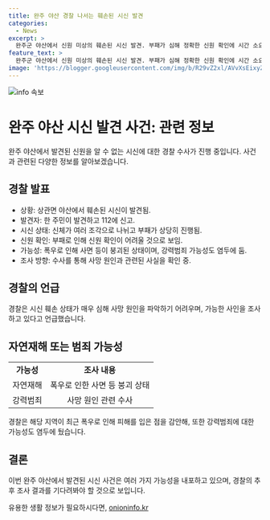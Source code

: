 ```yaml
---
title: 완주 야산 경찰 나서는 훼손된 시신 발견
categories:
  - News
excerpt: >
  완주군 야산에서 신원 미상의 훼손된 시신 발견. 부패가 심해 정확한 신원 확인에 시간 소요 예상. 최근 폭우로 사면 등 붕괴한 지역으로 수해자 가능성도 염두. 경찰, 강력범죄 가능성도 조사 중. 사망 원인은 파악 어려움.
feature_text: >
  완주군 야산에서 신원 미상의 훼손된 시신 발견. 부패가 심해 정확한 신원 확인에 시간 소요 예상. 최근 폭우로 사면 등 붕괴한 지역으로 수해자 가능성도 염두. 경찰, 강력범죄 가능성도 조사 중. 사망 원인은 파악 어려움.
image: 'https://blogger.googleusercontent.com/img/b/R29vZ2xl/AVvXsEixyZcFfHzMRdzZMjFBmAUKJYCLCGyLL1o632UiGVXcaFdKo_bkvkuCioo0uUKlGfBVcT3P84aROyZIXSBEx3Aw5nCQ3pTgDom1WDC4m8eifvWiAmWEEVb4x6G_l8C0QH225ldMjyaFvpxGEBGNO37VmDTDMHGhJPq73UglMfDca1-0aw/s1600/blogspot.png'
---
```


<p><img src="https://blogger.googleusercontent.com/img/b/R29vZ2xl/AVvXsEixyZcFfHzMRdzZMjFBmAUKJYCLCGyLL1o632UiGVXcaFdKo_bkvkuCioo0uUKlGfBVcT3P84aROyZIXSBEx3Aw5nCQ3pTgDom1WDC4m8eifvWiAmWEEVb4x6G_l8C0QH225ldMjyaFvpxGEBGNO37VmDTDMHGhJPq73UglMfDca1-0aw/s1600/blogspot.png" alt="info 속보" /></p>

<h1>완주 야산 시신 발견 사건: 관련 정보</h1>

<p data-ke-size="size16">완주 야산에서 발견된 신원을 알 수 없는 시신에 대한 경찰 수사가 진행 중입니다. 사건과 관련된 다양한 정보를 알아보겠습니다.</p>

<h2 data-ke-size="size26">경찰 발표</h2>

<ul>
  <li>상황: 상관면 야산에서 훼손된 시신이 발견됨.</li>
  <li>발견자: 한 주민이 발견하고 112에 신고.</li>
  <li>시신 상태: 신체가 여러 조각으로 나뉘고 부패가 상당히 진행됨.</li>
  <li>신원 확인: 부패로 인해 신원 확인이 어려울 것으로 보임.</li>
  <li>가능성: 폭우로 인해 사면 등이 붕괴된 상태이며, 강력범죄 가능성도 염두에 둠.</li>
  <li>조사 방향: 수사를 통해 사망 원인과 관련된 사실을 확인 중.</li>
</ul>

<h2 data-ke-size="size26">경찰의 언급</h2>

<p data-ke-size="size16">경찰은 시신 훼손 상태가 매우 심해 사망 원인을 파악하기 어려우며, 가능한 사인을 조사하고 있다고 언급했습니다.</p>

<h2 data-ke-size="size26">자연재해 또는 범죄 가능성</h2>

<table>
  <tr>
    <td style="text-align: center; height: 17px;"><b>가능성</b></td>
    <td style="text-align: center; height: 17px;"><b>조사 내용</b></td>
  </tr>
  <tr>
    <td style="text-align: center; height: 17px;">자연재해</td>
    <td style="text-align: center; height: 17px;">폭우로 인한 사면 등 붕괴 상태</td>
  </tr>
  <tr>
    <td style="text-align: center; height: 17px;">강력범죄</td>
    <td style="text-align: center; height: 17px;">사망 원인 관련 수사</td>
  </tr>
</table>

<p data-ke-size="size16">경찰은 해당 지역이 최근 폭우로 인해 피해를 입은 점을 감안해, 또한 강력범죄에 대한 가능성도 염두에 뒀습니다.</p>

<h2 data-ke-size="size26">결론</h2>

<p data-ke-size="size16">이번 완주 야산에서 발견된 시신 사건은 여러 가지 가능성을 내포하고 있으며, 경찰의 추후 조사 결과를 기다려봐야 할 것으로 보입니다.</p>
유용한 생활 정보가 필요하시다면, <a href="https://onioninfo.kr" rel="dofollow">onioninfo.kr</a>


